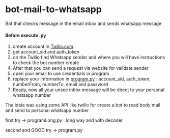 # bot-mail-to-whatsapp
Bot that checks message in the email inbox and sends whatsapp message



#### Before execute .py


1. create account in [Twilio.com](https://www.twilio.com/console/sms/dashboard)   
2. get account_sid and auth_token  
3. on the Twilio find Whatsapp sender and where you will have instructions to check the bot number create  
4. After that you can send a request via website for validate sender  
5. open your email to use credentials in program  
6. replace your information in [program.py](https://github.com/viborotto/bot-mail-to-whatsapp/blob/master/program.py) :  account_sid, auth_token, numberFrom, numberTo, email and password   
7. Ready, now all your unsee inbox message will be direct to your personal whatsapp number  




The ideia was using some API like twilio for create a bot to read body mail and send to personal whatsapp number  


first try -> programLong.py : long way and with decoder  

second and GOOD try -> program.py   

